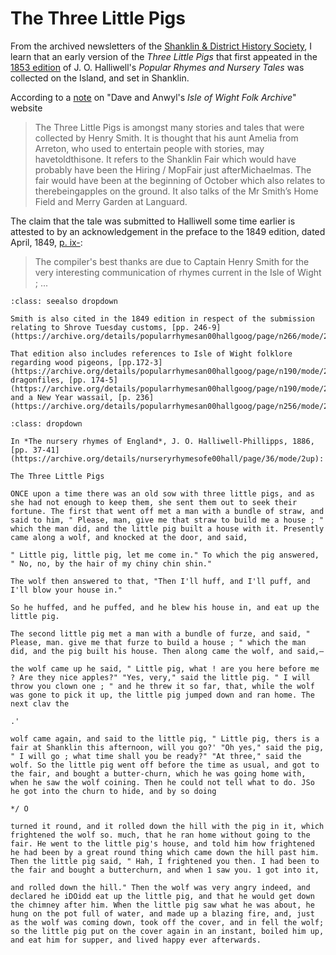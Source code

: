 # The Three Little Pigs

From the archived newsletters of the [Shanklin & District History Society](https://shanklinhistory.net/newsletters.html), I learn that an early version of the *Three Little Pigs* that first appeated in the [1853 edition](https://books.google.co.uk/books?id=alsCAAAAQAAJ&printsec=frontcover&dq=Popular+Rhymes+and+Nursery+Tales+1853&hl=en&newbks=1&newbks_redir=0&sa=X&redir_esc=y#v=snippet&q=SHANKLIN&f=false) of J. O. Halliwell's *Popular Rhymes and Nursery Tales*  was collected on the Island, and set in Shanklin.

According to a [note](https://isleofwightfolkarchive.co.uk/Christmas%20Bumper%20Box.pdf) on "Dave and Anwyl's *Isle of Wight Folk Archive*" website 

> The Three Little Pigs is amongst many stories and tales that were collected by Henry Smith. It is thought that his aunt Amelia from Arreton, who used to entertain people with stories, may havetoldthisone. It refers to the Shanklin Fair which would have probably have been the Hiring / MopFair just afterMichaelmas. The fair would have been at the beginning of October which also relates to therebeingapples on the ground. It also talks of the Mr Smith’s Home Field and Merry Garden at Languard.

The claim that the tale was submitted to Halliwell some time earlier is attested to by an acknowledgement in the preface to the 1849 edition, dated April, 1849, [p. ix-](https://archive.org/details/popularrhymesan00hallgoog/page/n14/mode/2up):

> The compiler's best thanks are due to Captain Henry Smith for the very interesting communication of rhymes current in the Isle of Wight ; ...

```{admonition} Smith's other submissions to Halliwell
:class: seealso dropdown

Smith is also cited in the 1849 edition in respect of the submission relating to Shrove Tuesday customs, [pp. 246-9](https://archive.org/details/popularrhymesan00hallgoog/page/n266/mode/2up).

That edition also includes references to Isle of Wight folklore regarding wood pigeons, [pp.172-3](https://archive.org/details/popularrhymesan00hallgoog/page/n190/mode/2up); dragonfiles, [pp. 174-5](https://archive.org/details/popularrhymesan00hallgoog/page/n190/mode/2up); and a New Year wassail, [p. 236](https://archive.org/details/popularrhymesan00hallgoog/page/n256/mode/2up).

```

```{admonition} *The Three Little Pigs*, in Halliwell's "The nursery rhymes of England", 1896
:class: dropdown

In *The nursery rhymes of England*, J. O. Halliwell-Phillipps, 1886, [pp. 37-41](https://archive.org/details/nurseryrhymesofe00hall/page/36/mode/2up):

The Three Little Pigs

ONCE upon a time there was an old sow with three little pigs, and as she had not enough to keep them, she sent them out to seek their fortune. The first that went off met a man with a bundle of straw, and said to him, " Please, man, give me that straw to build me a house ; " which the man did, and the little pig built a house with it. Presently came along a wolf, and knocked at the door, and said,

" Little pig, little pig, let me come in." To which the pig answered, " No, no, by the hair of my chiny chin shin."

The wolf then answered to that, "Then I'll huff, and I'll puff, and I'll blow your house in."

So he huffed, and he puffed, and he blew his house in, and eat up the little pig.

The second little pig met a man with a bundle of furze, and said, " Please, man. give me that furze to build a house ; " which the man did, and the pig built his house. Then along came the wolf, and said,—

the wolf came up he said, " Little pig, what ! are you here before me ? Are they nice apples?" "Yes, very," said the little pig. " I will throw you clown one ; " and he threw it so far, that, while the wolf was gone to pick it up, the little pig jumped down and ran home. The next clav the

.'

wolf came again, and said to the little pig, " Little pig, thers is a fair at Shanklin this afternoon, will you go?' "Oh yes," said the pig, " I will go ; what time shall you be ready?" "At three," said the wolf. So the little pig went off before the time as usual, and got to the fair, and bought a butter-churn, which he was going home with, when he saw the wolf coining. Then he could not tell what to do. JSo he got into the churn to hide, and by so doing

*/ O

turned it round, and it rolled down the hill with the pig in it, which frightened the wolf so. much, that he ran home without going to the fair. He went to the little pig's house, and told him how frightened he had been by a great round thing which came down the hill past him. Then the little pig said, " Hah, I frightened you then. I had been to the fair and bought a butterchurn, and when 1 saw you. 1 got into it,

and rolled down the hill." Then the wolf was very angry indeed, and declared he iDOidd eat up the little pig, and that he would get down the chimney after him. When the little pig saw what he was about, he hung on the pot full of water, and made up a blazing fire, and, just as the wolf was coming down, took off the cover, and in fell the wolf; so the little pig put on the cover again in an instant, boiled him up, and eat him for supper, and lived happy ever afterwards.



```


